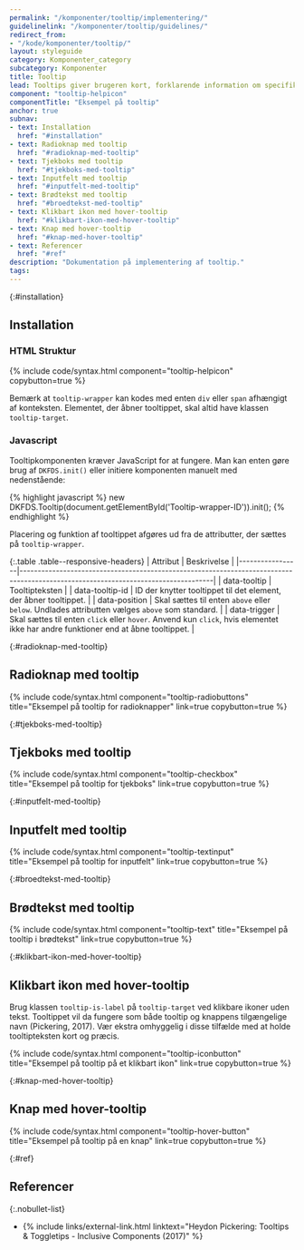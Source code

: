 ```yaml
---
permalink: "/komponenter/tooltip/implementering/"
guidelinelink: "/komponenter/tooltip/guidelines/"
redirect_from:
- "/kode/komponenter/tooltip/"
layout: styleguide
category: Komponenter_category
subcategory: Komponenter
title: Tooltip
lead: Tooltips giver brugeren kort, forklarende information om specifikke elementer på siden. Tooltippet vises på hover eller ved klik på et tooltip-ikon.
component: "tooltip-helpicon"
componentTitle: "Eksempel på tooltip"
anchor: true
subnav:
- text: Installation
  href: "#installation"
- text: Radioknap med tooltip
  href: "#radioknap-med-tooltip"
- text: Tjekboks med tooltip
  href: "#tjekboks-med-tooltip"
- text: Inputfelt med tooltip
  href: "#inputfelt-med-tooltip"
- text: Brødtekst med tooltip
  href: "#broedtekst-med-tooltip"
- text: Klikbart ikon med hover-tooltip
  href: "#klikbart-ikon-med-hover-tooltip"
- text: Knap med hover-tooltip
  href: "#knap-med-hover-tooltip"
- text: Referencer
  href: "#ref"
description: "Dokumentation på implementering af tooltip."
tags:
---
```


{:#installation}
## Installation

### HTML Struktur

{% include code/syntax.html component="tooltip-helpicon" copybutton=true %}

Bemærk at `tooltip-wrapper` kan kodes med enten `div` eller `span` afhængigt af konteksten. Elementet, der åbner tooltippet, skal altid have klassen `tooltip-target`.

### Javascript
Tooltipkomponenten kræver JavaScript for at fungere. Man kan enten gøre brug af `DKFDS.init()` eller initiere komponenten manuelt med nedenstående:

{% highlight javascript %}
new DKFDS.Tooltip(document.getElementById('Tooltip-wrapper-ID')).init();
{% endhighlight %}

Placering og funktion af tooltippet afgøres ud fra de attributter, der sættes på `tooltip-wrapper`.

{:.table .table--responsive-headers}
| Attribut        | Beskrivelse                                                                                                                       |
|-----------------|-----------------------------------------------------------------------------------------------------------------------------------|
| data-tooltip    | Tooltipteksten                                                                                                                    |
| data-tooltip-id | ID der knytter tooltippet til det element, der åbner tooltippet.                                                                  |
| data-position   | Skal sættes til enten `above` eller `below`. Undlades attributten vælges `above` som standard.                                    |
| data-trigger    | Skal sættes til enten `click` eller `hover`. Anvend kun `click`, hvis elementet ikke har andre funktioner end at åbne tooltippet. |

{:#radioknap-med-tooltip}
## Radioknap med tooltip

{% include code/syntax.html component="tooltip-radiobuttons" title="Eksempel på tooltip for radioknapper" link=true copybutton=true %}

{:#tjekboks-med-tooltip}
## Tjekboks med tooltip

{% include code/syntax.html component="tooltip-checkbox" title="Eksempel på tooltip for tjekboks" link=true copybutton=true %}

{:#inputfelt-med-tooltip}
## Inputfelt med tooltip

{% include code/syntax.html component="tooltip-textinput" title="Eksempel på tooltip for inputfelt" link=true copybutton=true %}

{:#broedtekst-med-tooltip}
## Brødtekst med tooltip

{% include code/syntax.html component="tooltip-text" title="Eksempel på tooltip i brødtekst" link=true copybutton=true %}

{:#klikbart-ikon-med-hover-tooltip}
## Klikbart ikon med hover-tooltip

Brug klassen `tooltip-is-label` på `tooltip-target` ved klikbare ikoner uden tekst. Tooltippet vil da fungere som både tooltip og knappens tilgængelige navn (Pickering, 2017). Vær ekstra omhyggelig i disse tilfælde med at holde tooltipteksten kort og præcis.

{% include code/syntax.html component="tooltip-iconbutton" title="Eksempel på tooltip på et klikbart ikon" link=true copybutton=true %}

{:#knap-med-hover-tooltip}
## Knap med hover-tooltip

{% include code/syntax.html component="tooltip-hover-button" title="Eksempel på tooltip på en knap" link=true copybutton=true %}

{:#ref}
## Referencer

{:.nobullet-list}
- {% include links/external-link.html linktext="Heydon Pickering: Tooltips & Toggletips - Inclusive Components (2017)" %}
